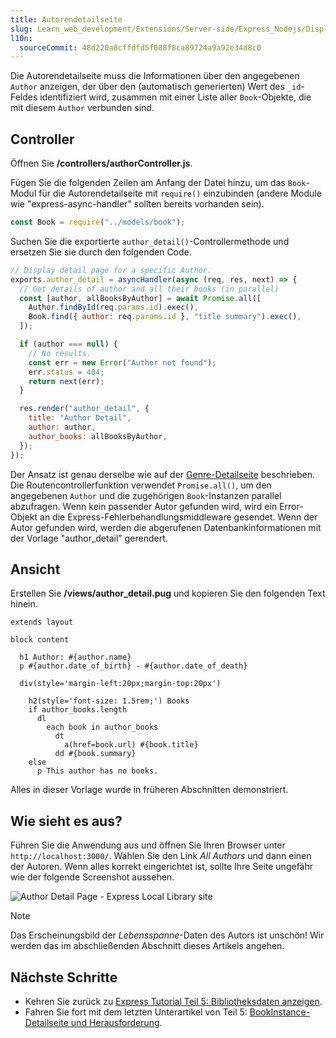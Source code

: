 ```yaml
---
title: Autorendetailseite
slug: Learn_web_development/Extensions/Server-side/Express_Nodejs/Displaying_data/Author_detail_page
l10n:
  sourceCommit: 48d220a8cffdfd5f088f8ca89724a9a92e34d8c0
---
```


Die Autorendetailseite muss die Informationen über den angegebenen `Author` anzeigen, der über den (automatisch generierten) Wert des `_id`-Feldes identifiziert wird, zusammen mit einer Liste aller `Book`-Objekte, die mit diesem `Author` verbunden sind.

## Controller

Öffnen Sie **/controllers/authorController.js**.

Fügen Sie die folgenden Zeilen am Anfang der Datei hinzu, um das `Book`-Modul für die Autorendetailseite mit `require()` einzubinden (andere Module wie "express-async-handler" sollten bereits vorhanden sein).

```js
const Book = require("../models/book");
```

Suchen Sie die exportierte `author_detail()`-Controllermethode und ersetzen Sie sie durch den folgenden Code.

```js
// Display detail page for a specific Author.
exports.author_detail = asyncHandler(async (req, res, next) => {
  // Get details of author and all their books (in parallel)
  const [author, allBooksByAuthor] = await Promise.all([
    Author.findById(req.params.id).exec(),
    Book.find({ author: req.params.id }, "title summary").exec(),
  ]);

  if (author === null) {
    // No results.
    const err = new Error("Author not found");
    err.status = 404;
    return next(err);
  }

  res.render("author_detail", {
    title: "Author Detail",
    author: author,
    author_books: allBooksByAuthor,
  });
});
```

Der Ansatz ist genau derselbe wie auf der [Genre-Detailseite](/de/docs/Learn_web_development/Extensions/Server-side/Express_Nodejs/Displaying_data/Genre_detail_page) beschrieben. Die Routencontrollerfunktion verwendet `Promise.all()`, um den angegebenen `Author` und die zugehörigen `Book`-Instanzen parallel abzufragen. Wenn kein passender Autor gefunden wird, wird ein Error-Objekt an die Express-Fehlerbehandlungsmiddleware gesendet. Wenn der Autor gefunden wird, werden die abgerufenen Datenbankinformationen mit der Vorlage "author_detail" gerendert.

## Ansicht

Erstellen Sie **/views/author_detail.pug** und kopieren Sie den folgenden Text hinein.

```pug
extends layout

block content

  h1 Author: #{author.name}
  p #{author.date_of_birth} - #{author.date_of_death}

  div(style='margin-left:20px;margin-top:20px')

    h2(style='font-size: 1.5rem;') Books
    if author_books.length
      dl
        each book in author_books
          dt
            a(href=book.url) #{book.title}
          dd #{book.summary}
    else
      p This author has no books.
```

Alles in dieser Vorlage wurde in früheren Abschnitten demonstriert.

## Wie sieht es aus?

Führen Sie die Anwendung aus und öffnen Sie Ihren Browser unter `http://localhost:3000/`. Wählen Sie den Link _All Authors_ und dann einen der Autoren. Wenn alles korrekt eingerichtet ist, sollte Ihre Seite ungefähr wie der folgende Screenshot aussehen.

![Author Detail Page - Express Local Library site](locallibary_express_author_detail.png)

> [!NOTE]
> Das Erscheinungsbild der _Lebensspanne_-Daten des Autors ist unschön! Wir werden das im abschließenden Abschnitt dieses Artikels angehen.

## Nächste Schritte

- Kehren Sie zurück zu [Express Tutorial Teil 5: Bibliotheksdaten anzeigen](/de/docs/Learn_web_development/Extensions/Server-side/Express_Nodejs/Displaying_data).
- Fahren Sie fort mit dem letzten Unterartikel von Teil 5: [BookInstance-Detailseite und Herausforderung](/de/docs/Learn_web_development/Extensions/Server-side/Express_Nodejs/Displaying_data/BookInstance_detail_page_and_challenge).
